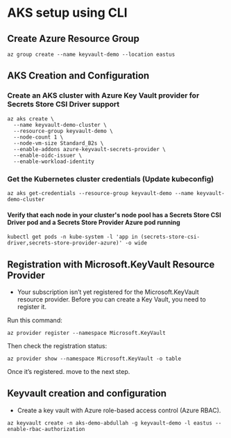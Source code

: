 # AKS setup using CLI

## Create Azure Resource Group

```
az group create --name keyvault-demo --location eastus
```

## AKS Creation and Configuration

### Create an AKS cluster with Azure Key Vault provider for Secrets Store CSI Driver support

```
az aks create \
  --name keyvault-demo-cluster \
  --resource-group keyvault-demo \
  --node-count 1 \
  --node-vm-size Standard_B2s \
  --enable-addons azure-keyvault-secrets-provider \
  --enable-oidc-issuer \
  --enable-workload-identity
```

### Get the Kubernetes cluster credentials (Update kubeconfig)

```
az aks get-credentials --resource-group keyvault-demo --name keyvault-demo-cluster
```

#### Verify that each node in your cluster's node pool has a Secrets Store CSI Driver pod and a Secrets Store Provider Azure pod running

```
kubectl get pods -n kube-system -l 'app in (secrets-store-csi-driver,secrets-store-provider-azure)' -o wide
```

## Registration with Microsoft.KeyVault Resource Provider

- Your subscription isn’t yet registered for the Microsoft.KeyVault resource provider. Before you can create a Key Vault, you need to register it.

Run this command:

```
az provider register --namespace Microsoft.KeyVault
```

Then check the registration status:

```
az provider show --namespace Microsoft.KeyVault -o table
```

Once it’s registered. move to the next step.

## Keyvault creation and configuration

- Create a key vault with Azure role-based access control (Azure RBAC).

```
az keyvault create -n aks-demo-abdullah -g keyvault-demo -l eastus --enable-rbac-authorization
```
